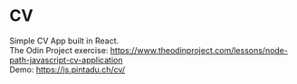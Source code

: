 # CV

Simple CV App built in React. \
The Odin Project exercise: https://www.theodinproject.com/lessons/node-path-javascript-cv-application \
Demo: https://js.pintadu.ch/cv/

